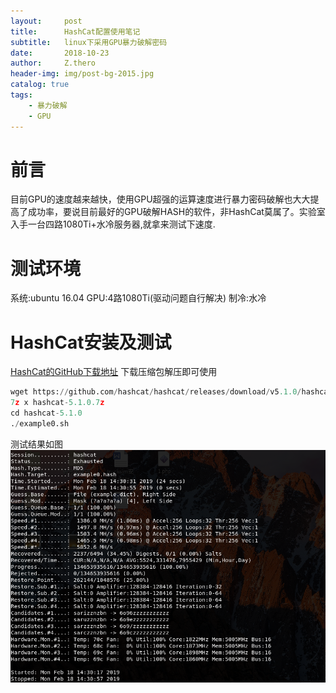 ```yaml
---
layout:     post
title:      HashCat配置使用笔记
subtitle:   linux下采用GPU暴力破解密码
date:       2018-10-23
author:     Z.thero
header-img: img/post-bg-2015.jpg
catalog: true
tags:
    - 暴力破解
    - GPU
---
```


# 前言

目前GPU的速度越来越快，使用GPU超强的运算速度进行暴力密码破解也大大提高了成功率，要说目前最好的GPU破解HASH的软件，非HashCat莫属了。实验室入手一台四路1080Ti+水冷服务器,就拿来测试下速度.

# 测试环境
系统:ubuntu 16.04
GPU:4路1080Ti(驱动问题自行解决)
制冷:水冷


# HashCat安装及测试
[HashCat的GitHub下载地址](https://github.com/hashcat/hashcat)
下载压缩包解压即可使用
```python
wget https://github.com/hashcat/hashcat/releases/download/v5.1.0/hashcat-5.1.0.7z
7z x hashcat-5.1.0.7z
cd hashcat-5.1.0
./example0.sh
```
测试结果如图
![](https://raw.githubusercontent.com/nodiexiaoqiang/nodiexiaoqiang.github.io/master/img/hashcat_pic_1.png)

